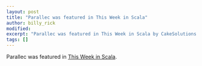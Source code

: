 ```yaml
---
layout: post
title: "Parallec was featured in This Week in Scala"
author: billy_rick
modified:
excerpt: "Parallec was featured in This Week in Scala by CakeSolutions."
tags: []
---
```


Parallec was featured in [This Week in Scala](http://www.cakesolutions.net/teamblogs/this-week-in-scala-16/11/2015).